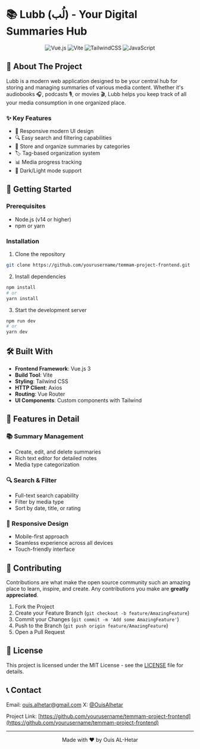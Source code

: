 # 📚 Lubb (لُب) - Your Digital Summaries Hub

<div align="center">

![Vue.js](https://img.shields.io/badge/Vue.js-35495E?style=for-the-badge&logo=vue.js&logoColor=4FC08D)
![Vite](https://img.shields.io/badge/Vite-646CFF?style=for-the-badge&logo=vite&logoColor=white)
![TailwindCSS](https://img.shields.io/badge/Tailwind_CSS-38B2AC?style=for-the-badge&logo=tailwind-css&logoColor=white)
![JavaScript](https://img.shields.io/badge/JavaScript-F7DF1E?style=for-the-badge&logo=javascript&logoColor=black)

</div>

## 🎯 About The Project

Lubb is a modern web application designed to be your central hub for storing and managing summaries of various media content. Whether it's audiobooks 🎧, podcasts 🎙️, or movies 🎬, Lubb helps you keep track of all your media consumption in one organized place.

### ✨ Key Features

- 📱 Responsive modern UI design
- 🔍 Easy search and filtering capabilities
- 📝 Store and organize summaries by categories
- 🏷️ Tag-based organization system
- 📊 Media progress tracking
- 🌙 Dark/Light mode support

## 🚀 Getting Started

### Prerequisites

- Node.js (v14 or higher)
- npm or yarn

### Installation

1. Clone the repository
```bash
git clone https://github.com/yourusername/temmam-project-frontend.git
```

2. Install dependencies
```bash
npm install
# or
yarn install
```

3. Start the development server
```bash
npm run dev
# or
yarn dev
```

## 🛠️ Built With

- **Frontend Framework**: Vue.js 3
- **Build Tool**: Vite
- **Styling**: Tailwind CSS
- **HTTP Client**: Axios
- **Routing**: Vue Router
- **UI Components**: Custom components with Tailwind

## 🎨 Features in Detail

### 📚 Summary Management
- Create, edit, and delete summaries
- Rich text editor for detailed notes
- Media type categorization

### 🔍 Search & Filter
- Full-text search capability
- Filter by media type
- Sort by date, title, or rating

### 📱 Responsive Design
- Mobile-first approach
- Seamless experience across all devices
- Touch-friendly interface

## 🤝 Contributing

Contributions are what make the open source community such an amazing place to learn, inspire, and create. Any contributions you make are **greatly appreciated**.

1. Fork the Project
2. Create your Feature Branch (`git checkout -b feature/AmazingFeature`)
3. Commit your Changes (`git commit -m 'Add some AmazingFeature'`)
4. Push to the Branch (`git push origin feature/AmazingFeature`)
5. Open a Pull Request

## 📝 License

This project is licensed under the MIT License - see the [LICENSE](LICENSE) file for details.

## 📞 Contact
Email: ouis.alhetar@gmail.com
X: [@OuisAlhetar](https://x.com/ouis_alhetar?s=35)

Project Link: [https://github.com/yourusername/temmam-project-frontend](https://github.com/yourusername/temmam-project-frontend)

---

<div align="center">
Made with ❤️ by Ouis AL-Hetar
</div>
